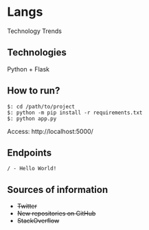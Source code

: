 # Langs

Technology Trends

## Technologies

Python + Flask

## How to run?

```
$: cd /path/to/project
$: python -m pip install -r requirements.txt
$: python app.py
```

Access: http://localhost:5000/

## Endpoints

```
/ - Hello World!
```

## Sources of information

- ~~Twitter~~
- ~~New repositories on GitHub~~
- ~~StackOverflow~~